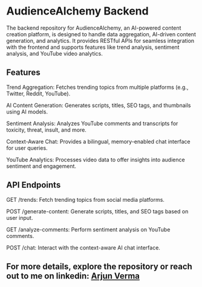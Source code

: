 # AudienceAlchemy Backend
The backend repository for AudienceAlchemy, an AI-powered content creation platform, is designed to handle data aggregation, AI-driven content generation, and analytics. It provides RESTful APIs for seamless integration with the frontend and supports features like trend analysis, sentiment analysis, and YouTube video analytics.

## Features
Trend Aggregation: Fetches trending topics from multiple platforms (e.g., Twitter, Reddit, YouTube).

AI Content Generation: Generates scripts, titles, SEO tags, and thumbnails using AI models.

Sentiment Analysis: Analyzes YouTube comments and transcripts for toxicity, threat, insult, and more.

Context-Aware Chat: Provides a bilingual, memory-enabled chat interface for user queries.

YouTube Analytics: Processes video data to offer insights into audience sentiment and engagement.

## API Endpoints
GET /trends: Fetch trending topics from social media platforms.

POST /generate-content: Generate scripts, titles, and SEO tags based on user input.

GET /analyze-comments: Perform sentiment analysis on YouTube comments.

POST /chat: Interact with the context-aware AI chat interface.

## For more details, explore the repository or reach out to me on linkedin: [Arjun Verma](https://www.linkedin.com/in/arjun-verma-59962528a/)
